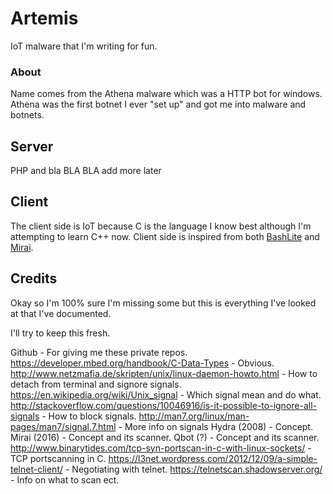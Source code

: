 # Artemis
IoT malware that I'm writing for fun. 

### About
Name comes from the Athena malware which was a HTTP bot for windows.
Athena was the first botnet I ever "set up" and got me into malware and botnets.

## Server
	
PHP and bla BLA BLA add more later

## Client

The client side is IoT because C is the language I know best although I'm attempting to learn C++ now.
Client side is inspired from both [BashLite](https://en.wikipedia.org/wiki/BASHLITE) and [Mirai](https://en.wikipedia.org/wiki/Mirai_(malware)).

## Credits

Okay so I'm 100% sure I'm missing some but this is everything I've looked at that I've documented.

I'll try to keep this fresh.

Github - For giving me these private repos.
https://developer.mbed.org/handbook/C-Data-Types - Obvious.
http://www.netzmafia.de/skripten/unix/linux-daemon-howto.html - How to detach from terminal and signore signals.
https://en.wikipedia.org/wiki/Unix_signal - Which signal mean and do what.
http://stackoverflow.com/questions/10046916/is-it-possible-to-ignore-all-signals - How to block signals.
http://man7.org/linux/man-pages/man7/signal.7.html - More info on signals
Hydra (2008) - Concept.
Mirai (2016) - Concept and its scanner.
Qbot (?) - Concept and its scanner.
http://www.binarytides.com/tcp-syn-portscan-in-c-with-linux-sockets/ - TCP portscanning in C.
https://l3net.wordpress.com/2012/12/09/a-simple-telnet-client/ - Negotiating with telnet.
https://telnetscan.shadowserver.org/ - Info on what to scan ect.
